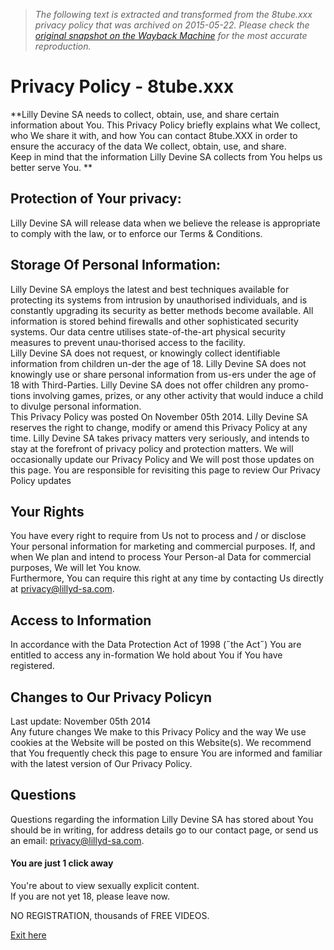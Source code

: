 > *The following text is extracted and transformed from the 8tube.xxx privacy policy that was archived on 2015-05-22. Please check the [original snapshot on the Wayback Machine](https://web.archive.org/web/20150522041159id_/http%3A//www.8tube.xxx/privacy-policy) for the most accurate reproduction.*

# Privacy Policy - 8tube.xxx

**Lilly Devine SA needs to collect, obtain, use, and share certain information about You. This Privacy Policy briefly explains what We collect, who We share it with, and how You can contact 8tube.XXX in order to ensure the accuracy of the data We collect, obtain, use, and share.  
Keep in mind that the information Lilly Devine SA collects from You helps us better serve You. **

## Protection of Your privacy:

Lilly Devine SA will release data when we believe the release is appropriate to comply with the law, or to enforce our Terms & Conditions.

## Storage Of Personal Information:

Lilly Devine SA employs the latest and best techniques available for protecting its systems from intrusion by unauthorised individuals, and is constantly upgrading its security as better methods become available. All information is stored behind firewalls and other sophisticated security systems. Our data centre utilises state-of-the-art physical security measures to prevent unau-thorised access to the facility.  
Lilly Devine SA does not request, or knowingly collect identifiable information from children un-der the age of 18. Lilly Devine SA does not knowingly use or share personal information from us-ers under the age of 18 with Third-Parties. Lilly Devine SA does not offer children any promo-tions involving games, prizes, or any other activity that would induce a child to divulge personal information.  
This Privacy Policy was posted On November 05th 2014. Lilly Devine SA reserves the right to change, modify or amend this Privacy Policy at any time. Lilly Devine SA takes privacy matters very seriously, and intends to stay at the forefront of privacy policy and protection matters. We will occasionally update our Privacy Policy and We will post those updates on this page. You are responsible for revisiting this page to review Our Privacy Policy updates

## Your Rights

You have every right to require from Us not to process and / or disclose Your personal information for marketing and commercial purposes. If, and when We plan and intend to process Your Person-al Data for commercial purposes, We will let You know.  
Furthermore, You can require this right at any time by contacting Us directly at privacy@lillyd-sa.com.

## Access to Information

In accordance with the Data Protection Act of 1998 (˝the Act˝) You are entitled to access any in-formation We hold about You if You have registered.

## Changes to Our Privacy Policyn

Last update: November 05th 2014  
Any future changes We make to this Privacy Policy and the way We use cookies at the Website will be posted on this Website(s). We recommend that You frequently check this page to ensure You are informed and familiar with the latest version of Our Privacy Policy.

## Questions

Questions regarding the information Lilly Devine SA has stored about You should be in writing, for address details go to our contact page, or send us an email: [privacy@lillyd-sa.com](mailto:privacy@lillyd-sa.com).

#### You are just 1 click away

You're about to view sexually explicit content.  
If you are not yet 18, please leave now.

NO REGISTRATION, thousands of FREE VIDEOS.

[Exit here](http://www.google.com/)
